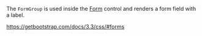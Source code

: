 The `FormGroup` is used inside the [Form](/docs/controls/bootstrap/Form/{branch}) control and renders a form field with a label.

<https://getbootstrap.com/docs/3.3/css/#forms>